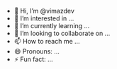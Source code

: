 - 👋 Hi, I’m @vimazdev
- 👀 I’m interested in ...
- 🌱 I’m currently learning ...
- 💞️ I’m looking to collaborate on ...
- 📫 How to reach me ...
- 😄 Pronouns: ...
- ⚡ Fun fact: ...

<!---
vimazdev/vimazdev is a ✨ special ✨ repository because its `README.md` (this file) appears on your GitHub profile.
You can click the Preview link to take a look at your changes.
--->
